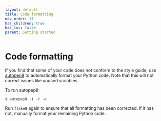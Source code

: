 ```yaml
---
layout: default
title: Code formatting
nav_order: 11
has_children: true
has_toc: false
parent: Getting started
---
```


# Code formatting

If you find that some of your code does not conform to the style guide, use [autopep8](https://pypi.org/project/autopep8/0.8/) to automatically format your Python code. Note that this will not correct issues like unused variables.

To run autopep8:
```
$ autopep8 -i -r -a .
```
Run `flake8` again to ensure that all formatting has been corrected. If it has not, manually format your remaining Python code.